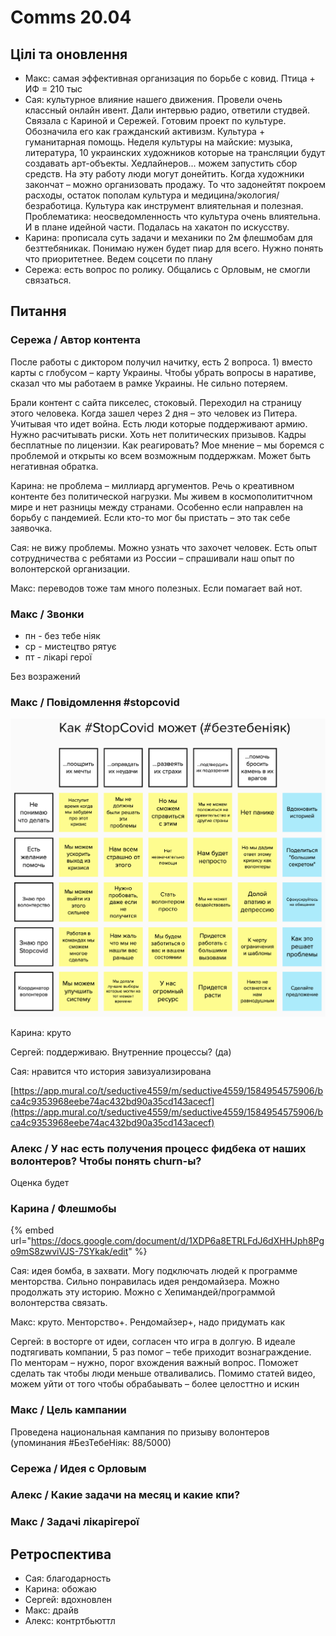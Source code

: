 # Comms 20.04

## Цілі та оновлення

* Макс: самая эффективная организация по борьбе с ковид. Птица + ИФ = 210 тыс
* Сая: культурное влияние нашего движения. Провели очень классный онлайн ивент. Дали интервью радио, ответили студвей. Связала с Кариной и Сережей. Готовим проект по культуре. Обозначила его как гражданский активизм. Культура + гуманитарная помощь. Неделя культуры на майские: музыка, литература, 10 украинских художников которые на трансляции будут создавать арт-объекты. Хедлайнеров... можем запустить сбор средств. На эту работу люди могут донейтить. Когда художники закончат – можно организовать продажу. То что задонейтят покроем расходы, остаток пополам культура и медицина/экология/безработица. Культура как инструмент влиятельная и полезная. Проблематика: неосведомленность что культура очень влиятельна. И в плане идейной части. Подалась на хакатон по искусству.
* Карина: прописала суть задачи и механики по 2м флешмобам для безттебяникак. Понимаю нужен будет пиар для всего. Нужно понять что приоритетнее. Ведем соцсети по плану
* Сережа: есть вопрос по ролику. Общались с Орловым, не смогли связаться. 

## Питання

### Сережа / Автор контента

После работы с диктором получил начитку, есть 2 вопроса. 1\) вместо карты с глобусом – карту Украины. Чтобы убрать вопросы в наративе, сказал что мы работаем в рамке Украины. Не сильно потеряем.

Брали контент с сайта пикселес, стоковый. Переходил на страницу этого человека. Когда зашел через 2 дня – это человек из Питера. Учитывая что идет война. Есть люди которые поддерживают армию. Нужно расчитывать риски. Хоть нет политических призывов. Кадры бесплатные по лицензии. Как реагировать? Мое мнение – мы боремся с проблемой и открыты ко всем возможным поддержкам. Может быть негативная обратка.

Карина: не проблема – миллиард аргументов. Речь о креативном контенте без политической нагрузки. Мы живем в космополититчном мире и нет разницы между странами. Особенно если направлен на борьбу с пандемией. Если кто-то мог бы пристать – это так себе заявочка.

Сая: не вижу проблемы. Можно узнать что захочет человек. Есть опыт сотрудничества с ребятами из России – спрашивали наш опыт по волонтерской организации.

Макс: переводов тоже там много полезных. Если помагает вай нот.

### Макс / Звонки

* пн - без тебе ніяк
* ср - мистецтво рятує
* пт - лікарі герої

Без возражений

### Макс / Повідомлення \#stopcovid 

![](../../.gitbook/assets/image%20%2837%29.png)

Карина: круто

Сергей: поддерживаю. Внутренние процессы? \(да\)

Сая: нравится что история завизуализирована

[https://app.mural.co/t/seductive4559/m/seductive4559/1584954575906/bca4c9353968eebe74ac432bd90a35cd143acecf](https://app.mural.co/t/seductive4559/m/seductive4559/1584954575906/bca4c9353968eebe74ac432bd90a35cd143acecf)

### Алекс / У нас есть получения процесс фидбека от наших волонтеров? Чтобы понять churn-ы?

Оценка будет

### Карина / Флешмобы

{% embed url="https://docs.google.com/document/d/1XDP6a8ETRLFdJ6dXHHJph8Pgo9mS8zwviVJS-7SYkak/edit" %}

Сая: идея бомба, в захвати. Могу подключать людей к программе менторства. Сильно понравилась идея рендомайзера. Можно продолжать эту историю. Можно с Хепимандей/программой волонтерства связать.

Макс: круто. Менторство+. Рендомайзер+, надо придумать как

Сергей: в восторге от идеи, согласен что игра в долгую.  В идеале подтягивать компании, 5 раз помог – тебе приходит вознаграждение. По менторам – нужно, порог вхождения важный вопрос. Поможет сделать так чтобы люди меньше отваливались. Помимо статей видео, можем уйти от того чтобы обрабаывать – более целосттно и искин

### Макс / Цель кампании

Проведена национальная кампания по призыву волонтеров \(упоминания \#БезТебеНіяк: 88/5000\)

### Сережа / Идея с Орловым

### Алекс / Какие задачи на месяц и какие кпи?

### Макс / Задачі лікарігерої

## Ретроспектива

* Сая: благодарность
* Карина: обожаю
* Сергей: вдохновлен
* Макс: драйв
* Алекс: контртбьюттл

